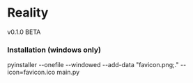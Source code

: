 # Reality
v0.1.0 BETA


### Installation (windows only)
pyinstaller --onefile --windowed --add-data "favicon.png;." --icon=favicon.ico main.py
